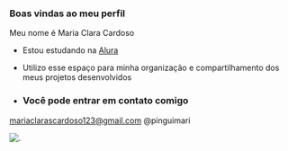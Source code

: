 ### Boas vindas ao meu perfil 

Meu nome é Maria Clara Cardoso

- Estou estudando na [Alura](https://www.alura.com.br)
- Utilizo esse espaço para minha organização e compartilhamento dos meus projetos desenvolvidos

- ### Você pode entrar em contato comigo 

mariaclarascardoso123@gmail.com
@pinguimari

![.](https://media.tenor.com/RZmZaTxTVOAAAAAM/froppy-asui-tsuyu.gif)
